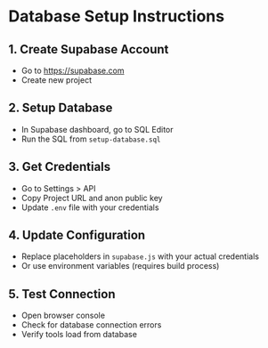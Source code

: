 # Database Setup Instructions

## 1. Create Supabase Account
- Go to https://supabase.com
- Create new project

## 2. Setup Database
- In Supabase dashboard, go to SQL Editor
- Run the SQL from `setup-database.sql`

## 3. Get Credentials
- Go to Settings > API
- Copy Project URL and anon public key
- Update `.env` file with your credentials

## 4. Update Configuration
- Replace placeholders in `supabase.js` with your actual credentials
- Or use environment variables (requires build process)

## 5. Test Connection
- Open browser console
- Check for database connection errors
- Verify tools load from database
